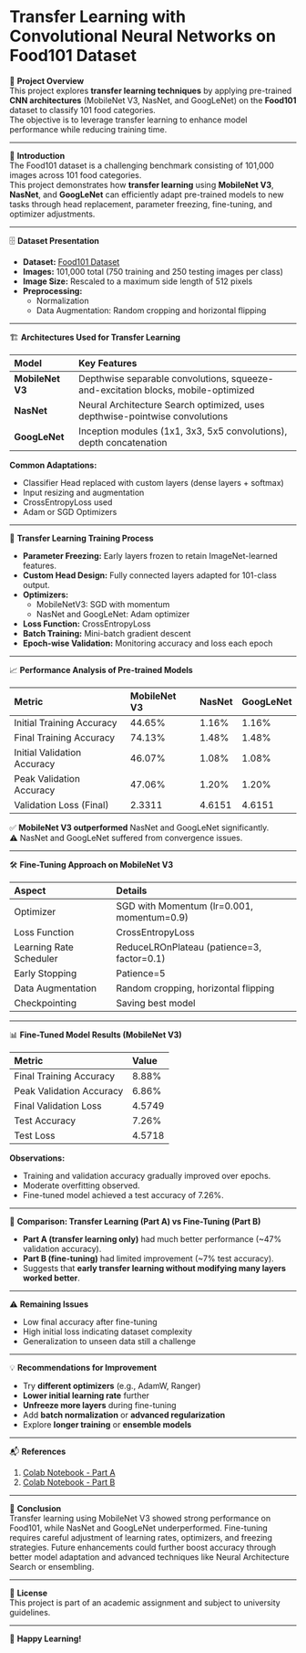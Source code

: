 
# Transfer Learning with Convolutional Neural Networks on Food101 Dataset

📌 **Project Overview**  
This project explores **transfer learning techniques** by applying pre-trained **CNN architectures** (MobileNet V3, NasNet, and GoogLeNet) on the **Food101** dataset to classify 101 food categories.  
The objective is to leverage transfer learning to enhance model performance while reducing training time.

---

📖 **Introduction**  
The Food101 dataset is a challenging benchmark consisting of 101,000 images across 101 food categories.  
This project demonstrates how **transfer learning** using **MobileNet V3**, **NasNet**, and **GoogLeNet** can efficiently adapt pre-trained models to new tasks through head replacement, parameter freezing, fine-tuning, and optimizer adjustments.

---

🗄️ **Dataset Presentation**
- **Dataset:** [Food101 Dataset](https://data.vision.ee.ethz.ch/cvl/datasets_extra/food-101/)
- **Images:** 101,000 total (750 training and 250 testing images per class)
- **Image Size:** Rescaled to a maximum side length of 512 pixels
- **Preprocessing:**  
  - Normalization  
  - Data Augmentation: Random cropping and horizontal flipping

---

🏗️ **Architectures Used for Transfer Learning**

| Model         | Key Features |
|:--------------|:-------------|
| **MobileNet V3** | Depthwise separable convolutions, squeeze-and-excitation blocks, mobile-optimized |
| **NasNet**     | Neural Architecture Search optimized, uses depthwise-pointwise convolutions |
| **GoogLeNet**  | Inception modules (1x1, 3x3, 5x5 convolutions), depth concatenation |

**Common Adaptations:**
- Classifier Head replaced with custom layers (dense layers + softmax)
- Input resizing and augmentation
- CrossEntropyLoss used
- Adam or SGD Optimizers

---

🔧 **Transfer Learning Training Process**
- **Parameter Freezing:** Early layers frozen to retain ImageNet-learned features.
- **Custom Head Design:** Fully connected layers adapted for 101-class output.
- **Optimizers:**
  - MobileNetV3: SGD with momentum
  - NasNet and GoogLeNet: Adam optimizer
- **Loss Function:** CrossEntropyLoss
- **Batch Training:** Mini-batch gradient descent
- **Epoch-wise Validation:** Monitoring accuracy and loss each epoch

---

📈 **Performance Analysis of Pre-trained Models**

| Metric | MobileNet V3 | NasNet | GoogLeNet |
|:------|:-------------|:------|:---------|
| Initial Training Accuracy | 44.65% | 1.16% | 1.16% |
| Final Training Accuracy | 74.13% | 1.48% | 1.48% |
| Initial Validation Accuracy | 46.07% | 1.08% | 1.08% |
| Peak Validation Accuracy | 47.06% | 1.20% | 1.20% |
| Validation Loss (Final) | 2.3311 | 4.6151 | 4.6151 |

✅ **MobileNet V3 outperformed** NasNet and GoogLeNet significantly.  
⚠️ NasNet and GoogLeNet suffered from convergence issues.

---

🛠️ **Fine-Tuning Approach on MobileNet V3**

| Aspect | Details |
|:------|:--------|
| Optimizer | SGD with Momentum (lr=0.001, momentum=0.9) |
| Loss Function | CrossEntropyLoss |
| Learning Rate Scheduler | ReduceLROnPlateau (patience=3, factor=0.1) |
| Early Stopping | Patience=5 |
| Data Augmentation | Random cropping, horizontal flipping |
| Checkpointing | Saving best model |

---

📊 **Fine-Tuned Model Results (MobileNet V3)**

| Metric | Value |
|:------|:------|
| Final Training Accuracy | 8.88% |
| Peak Validation Accuracy | 6.86% |
| Final Validation Loss | 4.5749 |
| Test Accuracy | 7.26% |
| Test Loss | 4.5718 |

**Observations:**
- Training and validation accuracy gradually improved over epochs.
- Moderate overfitting observed.
- Fine-tuned model achieved a test accuracy of 7.26%.

---

💬 **Comparison: Transfer Learning (Part A) vs Fine-Tuning (Part B)**
- **Part A (transfer learning only)** had much better performance (~47% validation accuracy).
- **Part B (fine-tuning)** had limited improvement (~7% test accuracy).
- Suggests that **early transfer learning without modifying many layers worked better**.

---

⚠️ **Remaining Issues**
- Low final accuracy after fine-tuning
- High initial loss indicating dataset complexity
- Generalization to unseen data still a challenge

---

💡 **Recommendations for Improvement**
- Try **different optimizers** (e.g., AdamW, Ranger)
- **Lower initial learning rate** further
- **Unfreeze more layers** during fine-tuning
- Add **batch normalization** or **advanced regularization**
- Explore **longer training** or **ensemble models**

---

📬 **References**
1. [Colab Notebook - Part A](https://colab.research.google.com/drive/1jcvLGAWhQUjw8zrSXdZktPlROM1uaKYT?usp=drive_link)  
2. [Colab Notebook - Part B](https://colab.research.google.com/drive/1okCUuDSIeyKylmoJRQ85POdaqGcuuFY7?usp=drive_link)

---

🚀 **Conclusion**  
Transfer learning using MobileNet V3 showed strong performance on Food101, while NasNet and GoogLeNet underperformed. Fine-tuning requires careful adjustment of learning rates, optimizers, and freezing strategies. Future enhancements could further boost accuracy through better model adaptation and advanced techniques like Neural Architecture Search or ensembling.

---

📜 **License**  
This project is part of an academic assignment and subject to university guidelines.

---

🚀 **Happy Learning!**
